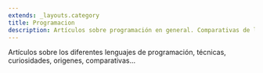 ```yaml
---
extends: _layouts.category
title: Programacion
description: Artículos sobre programación en general. Comparativas de lenguajes.
---
```


Artículos sobre los diferentes lenguajes de programación, técnicas, curiosidades, origenes, comparativas...
